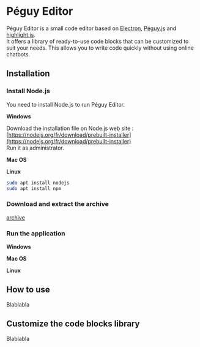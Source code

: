 # Péguy Editor

Péguy Editor is a small code editor based on [Electron](https://www.electronjs.org/), [Péguy.js](https://github.com/Killfaeh/Peguy.js) and [highlight.js](https://highlightjs.org/). </br>
It offers a library of ready-to-use code blocks that can be customized to suit your needs. This allows you to write code quickly without using online chatbots.

## Installation

### Install Node.js

You need to install Node.js to run Péguy Editor.

**Windows**

Download the installation file on Node.js web site : [https://nodejs.org/fr/download/prebuilt-installer](https://nodejs.org/fr/download/prebuilt-installer) </br>
Run it as administrator.

**Mac OS**

**Linux**

```bash
sudo apt install nodejs
sudo apt install npm
```

### Download and extract the archive

[archive](https://drive.google.com/file/d/1gWRVWW9li51609z9BfiJkvzBM3MaxLfr/view?usp=sharing) </br>

### Run the application

**Windows**

**Mac OS**

**Linux**

## How to use

Blablabla

## Customize the code blocks library

Blablabla

